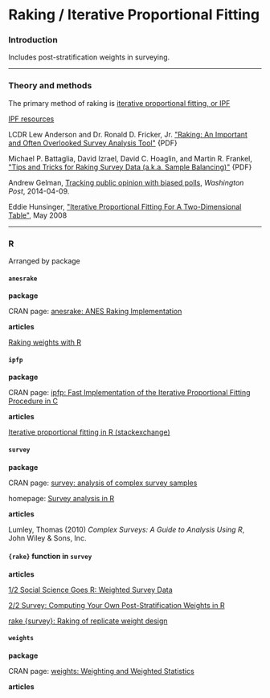 # Raking / Iterative Proportional Fitting

### Introduction

Includes post-stratification weights in surveying.

---
### Theory and methods

The primary method of raking is [iterative proportional fitting, or IPF](https://en.wikipedia.org/wiki/Iterative_proportional_fitting)

[IPF resources](http://www.demog.berkeley.edu/~eddieh/datafitting.html)

LCDR Lew Anderson and Dr. Ronald D. Fricker, Jr. ["Raking: An Important and Often Overlooked Survey Analysis Tool"](http://faculty.nps.edu/rdfricke/docs/RakingArticleV2.2.pdf) {PDF}

Michael P. Battaglia, David Izrael, David C. Hoaglin, and Martin R. Frankel, ["Tips and Tricks for Raking Survey Data (a.k.a. Sample Balancing)"](http://www.amstat.org/sections/srms/Proceedings/y2004/files/Jsm2004-000074.pdf) {PDF}

Andrew Gelman, [Tracking public opinion with biased polls](https://www.washingtonpost.com/news/monkey-cage/wp/2014/04/09/tracking-public-opinion-with-biased-polls/), _Washington Post_, 2014-04-09.

Eddie Hunsinger, ["Iterative Proportional Fitting For A
Two-Dimensional Table"](http://www.demog.berkeley.edu/~eddieh/IPFDescription/AKDOLWDIPFTWOD.pdf), May 2008


---
### R

Arranged by package

#### `anesrake`

**package**

CRAN page: [anesrake: ANES Raking Implementation](https://cran.r-project.org/web/packages/anesrake/index.html)

**articles**

[Raking weights with R](http://sdaza.com/survey/2012/08/25/raking/)

#### `ipfp`

**package**

CRAN page: [ipfp: Fast Implementation of the Iterative Proportional Fitting Procedure in C](https://cran.r-project.org/web/packages/ipfp/)

**articles**

[Iterative proportional fitting in R (stackexchange)](http://stats.stackexchange.com/questions/59115/iterative-proportional-fitting-in-r)

#### `survey`

**package**

CRAN page: [survey: analysis of complex survey samples](https://cran.r-project.org/web/packages/survey/index.html)

homepage: [Survey analysis in R](http://r-survey.r-forge.r-project.org/survey/)

**articles**

Lumley, Thomas (2010) _Complex Surveys: A Guide to Analysis Using R_, John Wiley & Sons, Inc.

#### `{rake}` function in `survey`

**articles**

[1/2 Social Science Goes R: Weighted Survey Data](http://tophcito.blogspot.ca/2014/04/social-science-goes-r-weighted-survey.html)

[2/2 Survey: Computing Your Own Post-Stratification Weights in R](http://tophcito.blogspot.ca/2014/04/survey-computing-your-own-post.html)

[rake {survey}: Raking of replicate weight design](http://faculty.washington.edu/tlumley/old-survey/html/rake.html)


#### `weights`

**package**

CRAN page: [weights: Weighting and Weighted Statistics](https://cran.r-project.org/web/packages/weights/index.html)


**articles**


